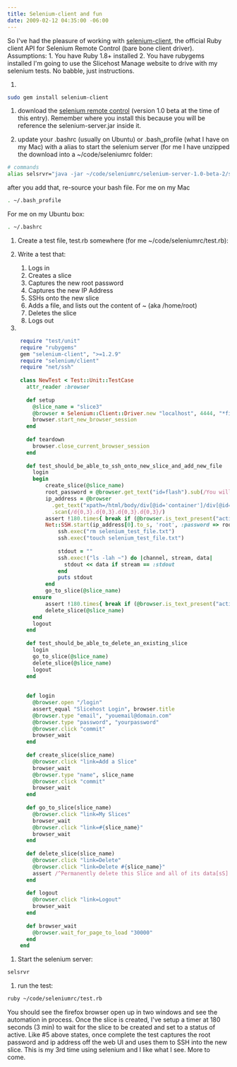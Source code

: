 ```yaml
---
title: Selenium-client and fun
date: 2009-02-12 04:35:00 -06:00
---
```


So I've had the pleasure of working with [selenium-client](http://github.com/ph7/selenium-client/tree/master), the official Ruby client API for Selenium Remote Control (bare bone client driver). Assumptions: 1. You have Ruby 1.8+ installed 2. You have rubygems installed I'm going to use the Slicehost Manage website to drive with my selenium tests. No babble, just instructions.

1.

```bash
sudo gem install selenium-client
```

1. download the [selenium remote control](http://release.seleniumhq.org/selenium-remote-control/1.0-beta-2/selenium-remote-control-1.0-beta-2-dist.zip) (version 1.0 beta at the time of this entry). Remember where you install this because you will be reference the selenium-server.jar inside it.

1. update your .bashrc (usually on Ubuntu) or .bash_profile (what I have on my Mac) with a alias to start the selenium server (for me I have unzipped the download into a ~/code/seleniumrc folder:

```bash
# commands
alias selsrvr="java -jar ~/code/seleniumrc/selenium-server-1.0-beta-2/selenium-server.jar"
```

after you add that, re-source your bash file. For me on my Mac

```bash
. ~/.bash_profile
```

For me on my Ubuntu box:

```bash
. ~/.bashrc
```

1. Create a test file, test.rb somewhere (for me ~/code/seleniumrc/test.rb):

1. Write a test that:
    1. Logs in
    1. Creates a slice
    1. Captures the new root password
    1. Captures the new IP Address
    1. SSHs onto the new slice
    1. Adds a file, and lists out the content of ~ (aka /home/root)
    1. Deletes the slice
    1. Logs out

1.

```ruby
    require "test/unit"
    require "rubygems"
    gem "selenium-client", ">=1.2.9"
    require "selenium/client"
    require "net/ssh"
    
    class NewTest < Test::Unit::TestCase
      attr_reader :browser
    
      def setup
        @slice_name = "slice3"
        @browser = Selenium::Client::Driver.new "localhost", 4444, "*firefox", "https://manage.slicehost.com/", 10000
        browser.start_new_browser_session
      end
    
      def teardown
        browser.close_current_browser_session
      end
    
      def test_should_be_able_to_ssh_onto_new_slice_and_add_new_file
        login
        begin
            create_slice(@slice_name)
            root_password = @browser.get_text("id=flash").sub(/You will receive an email upon completion. The new root password will be: /, '')
            ip_address = @browser 
              .get_text("xpath=/html/body/div[@id='container']/div[@id='main']/div[1]/div[@id='slice_action']/div[@id='show_slice']/table/tbody/tr[4]/td[2]") 
              .scan(/d{0,3}.d{0,3}.d{0,3}.d{0,3}/)
            assert !180.times{ break if (@browser.is_text_present("active") rescue false); sleep 1 }
            Net::SSH.start(ip_address[0].to_s, 'root', :password => root_password) do |ssh|
                ssh.exec("rm selenium_test_file.txt")
                ssh.exec("touch selenium_test_file.txt")
    
                stdout = ""
                ssh.exec!("ls -lah ~") do |channel, stream, data|
                  stdout << data if stream == :stdout
                end
                puts stdout
            end
            go_to_slice(@slice_name)
        ensure
            assert !180.times{ break if (@browser.is_text_present("active") rescue false); sleep 1 }
            delete_slice(@slice_name) 
        end
        logout
      end
    
      def test_should_be_able_to_delete_an_existing_slice
        login
        go_to_slice(@slice_name)
        delete_slice(@slice_name)
        logout
      end
    
    
      def login
        @browser.open "/login"
        assert_equal "Slicehost Login", browser.title
        @browser.type "email", "youemail@domain.com"
        @browser.type "password", "yourpassword"
        @browser.click "commit"
        browser_wait
      end
    
      def create_slice(slice_name)
        @browser.click "link=Add a Slice"
        browser_wait
        @browser.type "name", slice_name
        @browser.click "commit"
        browser_wait
      end
    
      def go_to_slice(slice_name)
        @browser.click "link=My Slices"
        browser_wait
        @browser.click "link=#{slice_name}"
        browser_wait
      end
    
      def delete_slice(slice_name)
        @browser.click "link=Delete"
        @browser.click "link=Delete #{slice_name}"
        assert /^Permanently delete this Slice and all of its data[sS] There is no turning back!$/ =~ @browser.get_confirmation
      end
    
      def logout
        @browser.click "link=Logout"
        browser_wait
      end
    
      def browser_wait
        @browser.wait_for_page_to_load "30000"
      end
    end
```

1. Start the selenium server:

```bash
selsrvr
```

1. run the test:

```bash
ruby ~/code/seleniumrc/test.rb
```

You should see the firefox browser open up in two windows and see the automation in process. Once the slice is created, I've setup a timer at 180 seconds (3 min) to wait for the slice to be created and set to a status of active. Like #5 above states, once complete the test captures the root password and ip address off the web UI and uses them to SSH into the new slice. This is my 3rd time using selenium and I like what I see. More to come.

